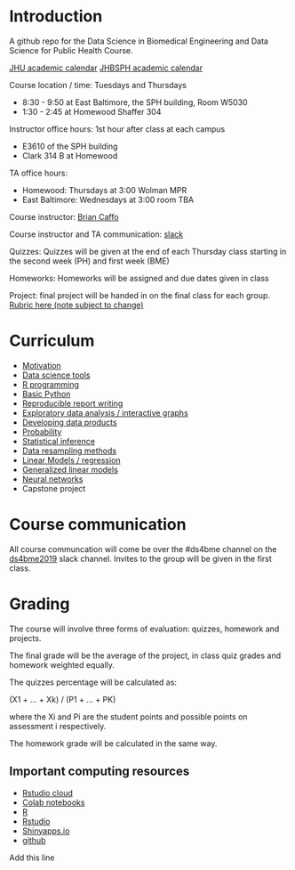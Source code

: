 # Introduction

A github repo for the Data Science in Biomedical Engineering and Data Science for Public Health Course.

[JHU academic calendar](https://studentaffairs.jhu.edu/registrar/academic-calendar/)
[JHBSPH academic calendar](https://www.jhsph.edu/academics/calendar/2019-2020.html/)

Course location / time: Tuesdays and Thursdays
* 8:30 - 9:50 at East Baltimore, the SPH building, Room W5030
* 1:30 - 2:45 at Homewood Shaffer 304

Instructor office hours: 1st hour after class at each campus
 * E3610 of the SPH building
 * Clark 314 B at Homewood

TA office hours:
* Homewood: Thursdays at 3:00 Wolman MPR
* East Baltimore: Wednesdays at 3:00 room TBA


Course instructor: [Brian Caffo](www.bcaffo.com)

Course instructor and TA communication: [slack](https://ds4ph-bme.slack.com)

Quizzes: Quizzes will be given at the end of each Thursday class starting in the second week (PH) and first week (BME)

Homeworks: Homeworks will be assigned and due dates given in class

Project: final project will be handed in on the final class for each group. [Rubric here (note subject to change)](https://github.com/bcaffo/ds4ph-bme/blob/master/projectRubric.md)


# Curriculum

* [Motivation](https://github.com/bcaffo/ds4bme/blob/master/motivation.md)
* [Data science tools](https://github.com/bcaffo/ds4bme/blob/master/dataScienceTools.md)
* [R programming](https://github.com/bcaffo/ds4bme/blob/master/rprogramming.md)
* [Basic Python](https://github.com/bcaffo/ds4bme_intro/tree/master/notebooks)
* [Reproducible report writing](https://github.com/bcaffo/ds4bme/blob/master/reproducible.md)
* [Exploratory data analysis / interactive graphs](https://github.com/bcaffo/ds4bme/blob/master/eda.md)
* [Developing data products](https://github.com/bcaffo/ds4bme/blob/master/ddp.md)
* [Probability](https://github.com/bcaffo/ds4bme/blob/master/probability.md) 
* [Statistical inference](https://github.com/bcaffo/ds4bme/blob/master/inference.md)
* [Data resampling methods](https://github.com/bcaffo/ds4bme/blob/master/resampling.md)
* [Linear Models / regression](https://github.com/bcaffo/ds4bme/blob/master/regression.md)
* [Generalized linear models](https://github.com/bcaffo/ds4bme/blob/master/regression.md)
* [Neural networks](https://github.com/bcaffo/ds4bme/tree/master)
* Capstone project

# Course communication
All course communcation will come be over the #ds4bme channel on the [ds4bme2019](https://ds4ph-bme.slack.com) slack channel. Invites to the group will be given in the first class.

# Grading
The course will involve three forms of evaluation: quizzes, homework and projects.

The final grade will be the average of the project, in class quiz grades and homework weighted equally.

The quizzes percentage will be calculated as: 

(X1 + ... + Xk) / (P1 + ... + PK) 

where the Xi and Pi are the student points and possible points on assessment i respectively.

The homework grade will be calculated in the same way.


## Important computing resources

* [Rstudio cloud](https://rstudio.cloud/)
* [Colab notebooks](https://colab.research.google.com/)
* [R](https://cran.r-project.org/)
* [Rstudio](https://rstudio.com/)
* [Shinyapps.io](https://www.shinyapps.io/)
* [github](https://github.com/)




Add this line
